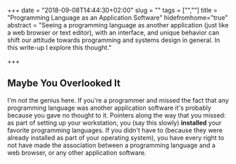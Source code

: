 +++
date = "2018-09-08T14:44:30+02:00"
slug = ""
tags = ["",""]
title = "Programming Language as an Application Software"
hidefromhome="true"
abstract = "Seeing a programming language as another application (just like a web browser or text editor), with an interface, and unique behavior can shift our attitude towards programming and systems design in general. In this write-up I explore this thought."

+++

## Maybe You Overlooked It

I'm not the genius here. If you're a programmer
and missed the fact that any programming language
was another application software it's probably
because you gave no thought to it. Pointers along
the way that you missed: as part of setting up
your workstation, you (say this slowly)
**installed** your favorite programming languages.
If you didn't have to (because they were already
installed as part of your operating system), you
have every right to not have made the association
between a programming language and a web browser,
or any other application software.
